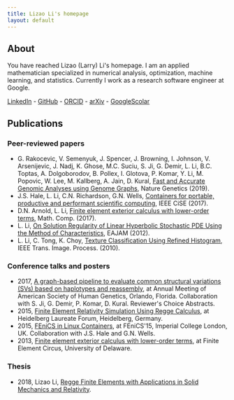 ```yaml
---
title: Lizao Li's homepage
layout: default
---
```


## About

You have reached Lizao (Larry) Li's homepage.
I am an applied mathematician specialized in numerical analysis, optimization,
machine learning, and statistics. Currently I work as a research software
engineer at Google.

[LinkedIn](https://www.linkedin.com/in/lizaoli) -
[GitHub](https://github.com/lzlarryli) -
[ORCID](https://orcid.org/0000-0001-7056-3368) -
[arXiv](https://arxiv.org/a/li_l_8.html) -
[GoogleScolar](https://scholar.google.com/citations?hl=en&user=rafrtFkAAAAJ)


## Publications

### Peer-reviewed papers
* G. Rakocevic, V. Semenyuk, J. Spencer, J. Browning,
  I. Johnson, V. Arsenijevic, J. Nadj, K. Ghose, M.C. Suciu,
  S. Ji, G. Demir, L. Li, B.C. Toptas, A. Dolgoborodov,
  B. Pollex, I. Glotova, P. Komar, Y. Li, M. Popovic,
  W. Lee, M. Kallberg, A. Jain, D. Kural,
  [Fast and Accurate Genomic Analyses using Genome Graphs](https://doi.org/10.1038/s41588-018-0316-4),
  Nature Genetics (2019).
  [<ion-icon name="download"></ion-icon>](https://www.biorxiv.org/content/10.1101/194530v1)
* J.S. Hale, L. Li, C.N. Richardson, G.N. Wells,
  [Containers for portable, productive and performant scientific computing](https://doi.org/10.1109/MCSE.2017.2421459),
  IEEE CiSE (2017).
  [<ion-icon name="download"></ion-icon>](https://arxiv.org/abs/1608.07573)
* D.N. Arnold, L. Li,
  [Finite element exterior calculus with lower-order terms](https://doi.org/10.1090/mcom/3158),
  Math. Comp. (2017).
  [<ion-icon name="download"></ion-icon>](https://arxiv.org/abs/1509.06463)
  [<ion-icon name="logo-github"></ion-icon>](https://github.com/lzlarryli/feeclotexp)
* L. Li,
  [On Solution Regularity of Linear Hyperbolic Stochastic PDE Using the
  Method of Characteristics](http://dx.doi.org/10.4208/eajam.270312.150812a),
  EAJAM (2012).
  [<ion-icon name="download"></ion-icon>](assets/pdf/2012-Li.pdf)
* L. Li, C. Tong, K. Choy,
  [Texture Classification Using Refined Histogram](http://dx.doi.org/10.1109/tip.2010.2041414),
  IEEE Trans. Image. Process. (2010).
  [<ion-icon name="download"></ion-icon>](assets/pdf/2010-Li-Tong-Choy.pdf)

### Conference talks and posters

* 2017,
  [A graph-based pipeline to evaluate common structural variations (SVs)
  based on haplotypes and reassembly](https://www.ashg.org/2017meeting/listing/ReviewersChoice.shtml),
  at Annual Meeting of American Society of
  Human Genetics, Orlando, Florida. Collaboration with S. Ji, G. Demir, P.
  Komar, D. Kural. Reviewer's Choice Abstracts.
  [<ion-icon name="download"></ion-icon>](assets/pdf/2017-ashg.pdf)
* 2015,
  [Finite Element Relativity Simulation Using Regge Calculus](assets/pdf/2015-hlf-poster.pdf),
  at Heidelberg Laureate Forum, Heidelberg, Germany.
  [<ion-icon name="download"></ion-icon>](assets/pdf/2015-hlf-poster.pdf)
* 2015,
  [FEniCS in Linux Containers](assets/pdf/2015-docker-poster.pdf),
  at FEniCS'15, Imperial College London,
  UK. Collaboration with J.S. Hale and G.N. Wells.
  [<ion-icon name="download"></ion-icon>](assets/pdf/2015-docker-poster.pdf)
* 2013,
  [Finite element exterior calculus with lower-order terms](assets/pdf/2013-feeclot.pdf),
  at Finite Element Circus, University of Delaware.
  [<ion-icon name="download"></ion-icon>](assets/pdf/2013-feeclot.pdf)

### Thesis
* 2018, Lizao Li,
  [Regge Finite Elements with Applications in Solid Mechanics and Relativity](https://github.com/lzlarryli/phd_thesis).
  [<ion-icon name="download"></ion-icon>](https://github.com/lzlarryli/phd_thesis/blob/master/thesis/thesis.pdf)
  [<ion-icon name="logo-github"></ion-icon>](https://github.com/lzlarryli/phd_thesis_companion_code)
